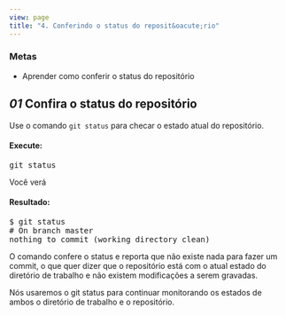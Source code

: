 ```yaml
---
view: page
title: "4. Conferindo o status do reposit&oacute;rio"
---
```


<h3>Metas</h3>

<ul><li>Aprender como conferir o status do reposit&oacute;rio</li></ul>

<h2><em>01</em> Confira o status do reposit&oacute;rio</h2>

<p>Use o comando <code>git status</code> para checar o estado atual do reposit&oacute;rio.</p>

<h4 class="h4-pre">Execute:</h4>

<pre class="instructions">git status</pre>

<p>Voc&ecirc; ver&aacute;</p>

<h4 class="h4-pre">Resultado:</h4>

<pre class="sample">$ git status
# On branch master
nothing to commit (working directory clean)</pre>

<p>O comando confere o status e reporta que n&atilde;o existe nada para fazer um commit, o que quer dizer que o reposit&oacute;rio est&aacute; com o atual estado do diret&oacute;rio de trabalho e n&atilde;o existem modifica&ccedil;&otilde;es a serem gravadas.</p>

<p>N&oacute;s usaremos o git status para continuar monitorando os estados de ambos o diret&oacute;rio de trabalho e o reposit&oacute;rio.</p>
